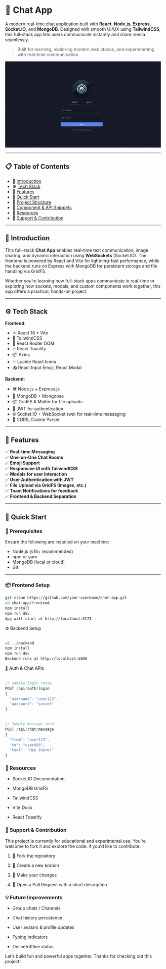 # 💬 Chat App

A modern real-time chat application built with **React**, **Node.js**, **Express**, **Socket.IO**, and **MongoDB**. Designed with smooth UI/UX using **TailwindCSS**, this full-stack app lets users communicate instantly and share media seamlessly.

> Built for learning, exploring modern web stacks, and experimenting with real-time communication.

![Chat App Banner](https://raw.githubusercontent.com/rkgith01/media/refs/heads/main/All%20Folders/mern/chatapp_11.png) 

---

## 📋 Table of Contents

- 🤖 [Introduction](#-introduction)
- ⚙️ [Tech Stack](#-tech-stack)
- 🔋 [Features](#-features)
- 🚀 [Quick Start](#-quick-start)
- 🔧 [Project Structure](#-project-structure)
- 🧩 [Component & API Snippets](#-component--api-snippets)
- 🔗 [Resources](#-resources)
- 🙌 [Support & Contribution](#-support--contribution)

---

## 🤖 Introduction

This full-stack **Chat App** enables real-time text communication, image sharing, and dynamic interaction using **WebSockets** (Socket.IO). The frontend is powered by React and Vite for lightning-fast performance, while the backend runs on Express with MongoDB for persistent storage and file handling via GridFS.

Whether you’re learning how full-stack apps communicate in real-time or exploring how sockets, modals, and custom components work together, this app offers a practical, hands-on project.

---

## ⚙️ Tech Stack

**Frontend:**
- ⚛️ React 18 + Vite
- 💨 TailwindCSS
- 🔁 React Router DOM
- 🔥 React Toastify
- 📦 Axios
- ✨ Lucide React Icons
- 📤 React Input Emoji, React Modal

**Backend:**
- 🛠️ Node.js + Express.js
- 🧬 MongoDB + Mongoose
- 📦 GridFS & Multer for file uploads
- 🔐 JWT for authentication
- 🌐 Socket.IO + WebSocket (ws) for real-time messaging
- 🔄 CORS, Cookie Parser

---

## 🔋 Features

✅ **Real-time Messaging**  
✅ **One-on-One Chat Rooms**  
✅ **Emoji Support**  
✅ **Responsive UI with TailwindCSS**  
✅ **Modals for user interaction**  
✅ **User Authentication with JWT**  
✅ **File Upload via GridFS (Images, etc.)**  
✅ **Toast Notifications for feedback**  
✅ **Frontend & Backend Separation**  

---

## 🚀 Quick Start

### 🧰 Prerequisites

Ensure the following are installed on your machine:

- Node.js (v18+ recommended)
- npm or yarn
- MongoDB (local or cloud)
- Git

---

### 📦 Frontend Setup

```bash
git clone https://github.com/your-username/chat-app.git
cd chat-app/frontend
npm install
npm run dev
App will start at http://localhost:5173
```
⚙️ Backend Setup
```bash

cd ../backend
npm install
npm run dev
Backend runs at http://localhost:5000
```


🔐 Auth & Chat APIs
```js

// Sample login route
POST /api/auth/login
{
  "username": "user123",
  "password": "secret"
}
```
```js

// Sample message send
POST /api/chat/message
{
  "from": "user123",
  "to": "user456",
  "text": "Hey there!"
}
```
### 🔗 Resources
- Socket.IO Documentation

- MongoDB GridFS

- TailwindCSS

- Vite Docs

- React Toastify

### 🙌 Support & Contribution
This project is currently for educational and experimental use. You’re welcome to fork it and explore the code. If you'd like to contribute:
  1. 🍴 Fork the repository
  
  2. 🌱 Create a new branch
  
  3. 🔧 Make your changes
  
  4. 📩 Open a Pull Request with a short description

### 💡 Future Improvements
- Group chats / Channels

- Chat history persistence

- User avatars & profile updates

- Typing indicators

- Online/offline status

Let’s build fun and powerful apps together. Thanks for checking out this project!
